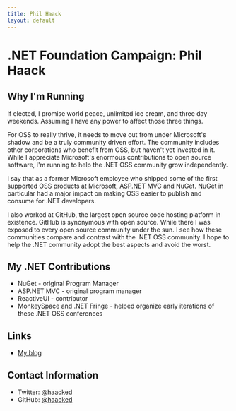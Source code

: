 ```yaml
---
title: Phil Haack
layout: default
---
```


# .NET Foundation Campaign: Phil Haack

## Why I'm Running
If elected, I promise world peace, unlimited ice cream, and three day weekends. Assuming I have any power to affect those three things.

For OSS to really thrive, it needs to move out from under Microsoft's shadow and be a truly community driven effort. The community includes other corporations who benefit from OSS, but haven't yet invested in it. While I appreciate Microsoft's enormous contributions to open source software, I'm running to help the .NET OSS community grow independently.

I say that as a former Microsoft employee who shipped some of the first supported OSS products at Microsoft, ASP.NET MVC and NuGet. NuGet in particular had a major impact on making OSS easier to publish and consume for .NET developers.

I also worked at GitHub, the largest open source code hosting platform in existence. GitHub is synonymous with open source. While there I was exposed to every open source community under the sun. I see how these communities compare and contrast with the .NET OSS community. I hope to help the .NET community adopt the best aspects and avoid the worst.

## My .NET Contributions
* NuGet - original Program Manager
* ASP.NET MVC - original program manager
* ReactiveUI - contributor
* MonkeySpace and .NET Fringe - helped organize early iterations of these .NET OSS conferences

## Links
* [My blog](https://haacked.com/)

## Contact Information
* Twitter: [@haacked](https://twitter.com/haacked)
* GitHub: [@haacked](https://github.com/haacked)
